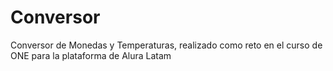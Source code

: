 # Conversor
Conversor de Monedas y Temperaturas, realizado como reto en el curso de ONE para la plataforma de Alura Latam
